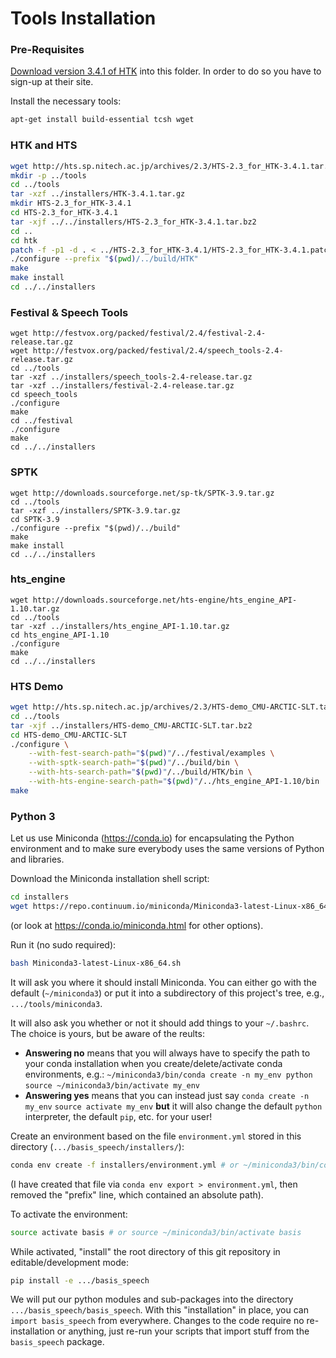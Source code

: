# Tools Installation

### Pre-Requisites
[Download version 3.4.1 of HTK](http://htk.eng.cam.ac.uk/download.shtml) into this folder. In order to do so you have to sign-up at their site.

Install the necessary tools:
```bash
apt-get install build-essential tcsh wget
```


### HTK and HTS

```bash
wget http://hts.sp.nitech.ac.jp/archives/2.3/HTS-2.3_for_HTK-3.4.1.tar.bz2
mkdir -p ../tools
cd ../tools
tar -xzf ../installers/HTK-3.4.1.tar.gz
mkdir HTS-2.3_for_HTK-3.4.1
cd HTS-2.3_for_HTK-3.4.1
tar -xjf ../../installers/HTS-2.3_for_HTK-3.4.1.tar.bz2
cd ..
cd htk
patch -f -p1 -d . < ../HTS-2.3_for_HTK-3.4.1/HTS-2.3_for_HTK-3.4.1.patch
./configure --prefix "$(pwd)/../build/HTK"
make
make install
cd ../../installers
```

### Festival & Speech Tools

```
wget http://festvox.org/packed/festival/2.4/festival-2.4-release.tar.gz
wget http://festvox.org/packed/festival/2.4/speech_tools-2.4-release.tar.gz
cd ../tools
tar -xzf ../installers/speech_tools-2.4-release.tar.gz
tar -xzf ../installers/festival-2.4-release.tar.gz
cd speech_tools
./configure
make
cd ../festival
./configure
make
cd ../../installers
```

### SPTK

```
wget http://downloads.sourceforge.net/sp-tk/SPTK-3.9.tar.gz
cd ../tools
tar -xzf ../installers/SPTK-3.9.tar.gz
cd SPTK-3.9
./configure --prefix "$(pwd)/../build"
make
make install
cd ../../installers
```

### hts_engine

```
wget http://downloads.sourceforge.net/hts-engine/hts_engine_API-1.10.tar.gz
cd ../tools
tar -xzf ../installers/hts_engine_API-1.10.tar.gz
cd hts_engine_API-1.10
./configure
make
cd ../../installers
```

### HTS Demo

```bash
wget http://hts.sp.nitech.ac.jp/archives/2.3/HTS-demo_CMU-ARCTIC-SLT.tar.bz2
cd ../tools
tar -xjf ../installers/HTS-demo_CMU-ARCTIC-SLT.tar.bz2
cd HTS-demo_CMU-ARCTIC-SLT
./configure \
    --with-fest-search-path="$(pwd)"/../festival/examples \
    --with-sptk-search-path="$(pwd)"/../build/bin \
    --with-hts-search-path="$(pwd)"/../build/HTK/bin \
    --with-hts-engine-search-path="$(pwd)"/../hts_engine_API-1.10/bin
make
```

### Python 3

Let us use Miniconda (https://conda.io) for encapsulating the Python environment and to make sure everybody uses the same versions of Python and libraries.

Download the Miniconda installation shell script:

```bash
cd installers
wget https://repo.continuum.io/miniconda/Miniconda3-latest-Linux-x86_64.sh
```

(or look at https://conda.io/miniconda.html for other options).

Run it (no sudo required):

```bash
bash Miniconda3-latest-Linux-x86_64.sh
```

It will ask you where it should install Miniconda. You can either go with the default (`~/miniconda3`) or put it into a subdirectory of this project's tree, e.g., `.../tools/miniconda3`.

It will also ask you whether or not it should add things to your `~/.bashrc`.  The choice is yours, but be aware of the reults:

* **Answering no** means that you will always have to specify the path to your conda installation when you create/delete/activate conda environments, e.g.: `~/miniconda3/bin/conda create -n my_env python`
`source ~/miniconda3/bin/activate my_env`
* **Answering yes** means that you can instead just say
`conda create -n my_env`
`source activate my_env`
**but** it will also change the default `python` interpreter, the default `pip`, etc. for your user!

Create an environment based on the file `environment.yml` stored in this directory (`.../basis_speech/installers/`):

```bash
conda env create -f installers/environment.yml # or ~/miniconda3/bin/conda env create -f installers/environment.yml
```

(I have created that file via `conda env export > environment.yml`, then removed the "prefix" line, which contained an absolute path).


To activate the environment:

```bash
source activate basis # or source ~/miniconda3/bin/activate basis
```

While activated, "install" the root directory of this git repository in editable/development mode:

```bash
pip install -e .../basis_speech
```

We will put our python modules and sub-packages into the directory `.../basis_speech/basis_speech`. With this "installation" in place, you can `import basis_speech` from everywhere. Changes to the code require no re-installation or anything, just re-run your scripts that import stuff from the `basis_speech` package.

